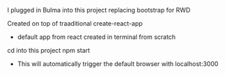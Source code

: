 I plugged in Bulma into this project replacing bootstrap for RWD

Created on top of traaditional create-react-app 
  - default app from react created in terminal from scratch

cd into this project
npm start
  - This will automatically trigger the default browser with localhost:3000